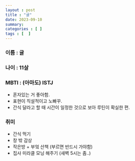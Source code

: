 ```yaml
---
layout : post
title : "귤"
date: 2023-09-10
summary: 
categories : [ ]
tags : [  ]
---
```




### 이름 : 귤

### 나이 : 11살

### MBTI : (아마도) ISTJ
  * 혼자있는 거 좋아함.
  * 표현이 직설적이고 노빠꾸.
  * 간식 달라고 할 때 시간이 일정한 것으로 보아 루틴이 확실한 편.

### 취미
  * 간식 먹기
  * 창 밖 감상
  * 작은방 + 부엌 산책 (부르면 반드시 가야함)
  * 집사 미라클 모닝 해주기 (새벽 5시는 좀..)



